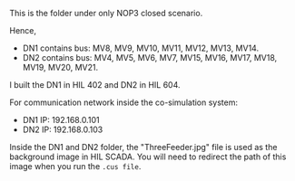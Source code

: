 This is the folder under only NOP3 closed scenario.

Hence, 
- DN1 contains bus: MV8, MV9, MV10, MV11, MV12, MV13, MV14.
- DN2 contains bus: MV4, MV5, MV6, MV7, MV15, MV16, MV17, MV18, MV19, MV20, MV21.

I built the DN1 in HIL 402 and DN2 in HIL 604.

For communication network inside the co-simulation system:
- DN1 IP: 192.168.0.101
- DN2 IP: 192.168.0.103

 Inside the DN1 and DN2 folder, the "ThreeFeeder.jpg" file is used as the background image in HIL SCADA. You will need to redirect the path of this image when you run the `.cus file`.
